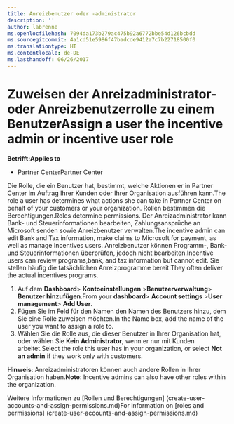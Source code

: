 ```yaml
---
title: Anreizbenutzer oder -administrator
description: ''
author: labrenne
ms.openlocfilehash: 7094da173b279ac475b92a6772bbe54d126bcbdd
ms.sourcegitcommit: 4a1cd51e5986f47badcde9412a7c7b22718500f0
ms.translationtype: HT
ms.contentlocale: de-DE
ms.lasthandoff: 06/26/2017
---
```

# <a name="assign-a-user-the-incentive-admin-or-incentive-user-role"></a><span data-ttu-id="3dcd6-102">Zuweisen der Anreizadministrator- oder Anreizbenutzerrolle zu einem Benutzer</span><span class="sxs-lookup"><span data-stu-id="3dcd6-102">Assign a user the incentive admin or incentive user role</span></span>

**<span data-ttu-id="3dcd6-103">Betrifft:</span><span class="sxs-lookup"><span data-stu-id="3dcd6-103">Applies to</span></span>**

-  <span data-ttu-id="3dcd6-104">Partner Center</span><span class="sxs-lookup"><span data-stu-id="3dcd6-104">Partner Center</span></span>

<span data-ttu-id="3dcd6-105">Die Rolle, die ein Benutzer hat, bestimmt, welche Aktionen er in Partner Center im Auftrag Ihrer Kunden oder Ihrer Organisation ausführen kann.</span><span class="sxs-lookup"><span data-stu-id="3dcd6-105">The role a user has determines what actions she can take in Partner Center on behalf of your customers or your organization.</span></span>  <span data-ttu-id="3dcd6-106">Rollen bestimmen die Berechtigungen.</span><span class="sxs-lookup"><span data-stu-id="3dcd6-106">Roles determine permissions.</span></span> <span data-ttu-id="3dcd6-107">Der Anreizadministrator kann Bank- und Steuerinformationen bearbeiten, Zahlungsansprüche an Microsoft senden sowie Anreizbenutzer verwalten.</span><span class="sxs-lookup"><span data-stu-id="3dcd6-107">The incentive admin can edit Bank and Tax information, make claims to Microsoft for payment, as well as manage Incentives users.</span></span> <span data-ttu-id="3dcd6-108">Anreizbenutzer können Programm-, Bank- und Steuerinformationen überprüfen, jedoch nicht bearbeiten.</span><span class="sxs-lookup"><span data-stu-id="3dcd6-108">Incentive users can review programs,bank, and tax information but cannot edit.</span></span> <span data-ttu-id="3dcd6-109">Sie stellen häufig die tatsächlichen Anreizprogramme bereit.</span><span class="sxs-lookup"><span data-stu-id="3dcd6-109">They often deliver the actual incentives programs.</span></span>

1.  <span data-ttu-id="3dcd6-110">Auf dem **Dashboard**> **Kontoeinstellungen** >**Benutzerverwaltung**> **Benutzer hinzufügen**.</span><span class="sxs-lookup"><span data-stu-id="3dcd6-110">From your **dashboard**> **Account settings** >**User management**> **Add User**.</span></span>
2.  <span data-ttu-id="3dcd6-111">Fügen Sie im Feld für den Namen den Namen des Benutzers hinzu, dem Sie eine Rolle zuweisen möchten.</span><span class="sxs-lookup"><span data-stu-id="3dcd6-111">In the Name box, add the name of the user you want to assign a role to.</span></span>  
3.  <span data-ttu-id="3dcd6-112">Wählen Sie die Rolle aus, die dieser Benutzer in Ihrer Organisation hat, oder wählen Sie **Kein Administrator**, wenn er nur mit Kunden arbeitet.</span><span class="sxs-lookup"><span data-stu-id="3dcd6-112">Select the role this user has in your organization, or select **Not an admin** if they work only with customers.</span></span>

 <span data-ttu-id="3dcd6-113">**Hinweis**: Anreizadministratoren können auch andere Rollen in Ihrer Organisation haben.</span><span class="sxs-lookup"><span data-stu-id="3dcd6-113">**Note**: Incentive admins can also have other roles within the organization.</span></span>   
    
<span data-ttu-id="3dcd6-114">Weitere Informationen zu [Rollen und Berechtigungen] (create-user-accounts-and-assign-permissions.md)</span><span class="sxs-lookup"><span data-stu-id="3dcd6-114">For information on [roles and permissions] (create-user-accounts-and-assign-permissions.md)</span></span>